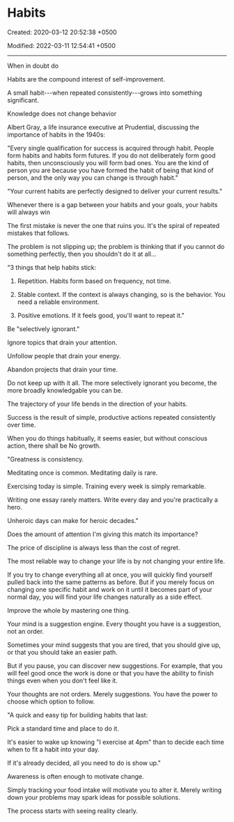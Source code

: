 # Habits

Created: 2020-03-12 20:52:38 +0500

Modified: 2022-03-11 12:54:41 +0500

---

When in doubt do

Habits are the compound interest of self-improvement.

A small habit---when repeated consistently---grows into something significant.

Knowledge does not change behavior

Albert Gray, a life insurance executive at Prudential, discussing the importance of habits in the 1940s:

"Every single qualification for success is acquired through habit. People form habits and habits form futures. If you do not deliberately form good habits, then unconsciously you will form bad ones. You are the kind of person you are because you have formed the habit of being that kind of person, and the only way you can change is through habit."

"Your current habits are perfectly designed to deliver your current results."

Whenever there is a gap between your habits and your goals, your habits will always win

The first mistake is never the one that ruins you. It's the spiral of repeated mistakes that follows.

The problem is not slipping up; the problem is thinking that if you cannot do something perfectly, then you shouldn't do it at all...

"3 things that help habits stick:

1) Repetition. Habits form based on frequency, not time.

2) Stable context. If the context is always changing, so is the behavior. You need a reliable environment.

3) Positive emotions. If it feels good, you'll want to repeat it."

Be "selectively ignorant."

Ignore topics that drain your attention.

Unfollow people that drain your energy.

Abandon projects that drain your time.

Do not keep up with it all. The more selectively ignorant you become, the more broadly knowledgable you can be.

The trajectory of your life bends in the direction of your habits.

Success is the result of simple, productive actions repeated consistently over time.

When you do things habitually, it seems easier, but without conscious action, there shall be No growth.

"Greatness is consistency.

Meditating once is common. Meditating daily is rare.

Exercising today is simple. Training every week is simply remarkable.

Writing one essay rarely matters. Write every day and you're practically a hero.

Unheroic days can make for heroic decades."

Does the amount of attention I'm giving this match its importance?

The price of discipline is always less than the cost of regret.

The most reliable way to change your life is by not changing your entire life.

If you try to change everything all at once, you will quickly find yourself pulled back into the same patterns as before. But if you merely focus on changing one specific habit and work on it until it becomes part of your normal day, you will find your life changes naturally as a side effect.

Improve the whole by mastering one thing.

Your mind is a suggestion engine. Every thought you have is a suggestion, not an order.

Sometimes your mind suggests that you are tired, that you should give up, or that you should take an easier path.

But if you pause, you can discover new suggestions. For example, that you will feel good once the work is done or that you have the ability to finish things even when you don't feel like it.

Your thoughts are not orders. Merely suggestions. You have the power to choose which option to follow.

"A quick and easy tip for building habits that last:

Pick a standard time and place to do it.

It's easier to wake up knowing "I exercise at 4pm" than to decide each time when to fit a habit into your day.

If it's already decided, all you need to do is show up."

Awareness is often enough to motivate change.

Simply tracking your food intake will motivate you to alter it. Merely writing down your problems may spark ideas for possible solutions.

The process starts with seeing reality clearly.
